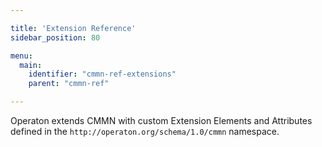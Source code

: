 ```yaml
---

title: 'Extension Reference'
sidebar_position: 80

menu:
  main:
    identifier: "cmmn-ref-extensions"
    parent: "cmmn-ref"

---
```


Operaton extends CMMN with custom Extension Elements and Attributes defined in the `http://operaton.org/schema/1.0/cmmn` namespace.
